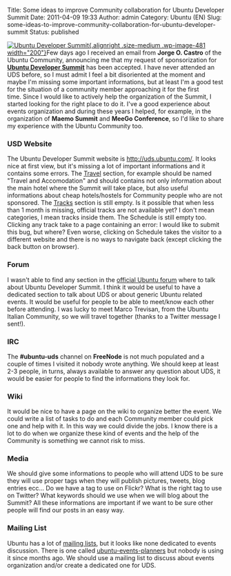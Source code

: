 Title: Some ideas to improve Community collaboration for Ubuntu Developer Summit
Date: 2011-04-09 19:33
Author: admin
Category: Ubuntu (EN)
Slug: some-ideas-to-improve-community-collaboration-for-ubuntu-developer-summit
Status: published

[![](http://www.andreagrandi.it/wp-content/uploads/2011/04/Ubuntu-Developer-Summit-300x229.png "Ubuntu Developer Summit"){.alignright
.size-medium .wp-image-481
width="200"}](http://www.andreagrandi.it/wp-content/uploads/2011/04/Ubuntu-Developer-Summit.png)Few
days ago I received an email from **Jorge O. Castro** of the Ubuntu
Community, announcing me that my request of sponsorization for **[Ubuntu
Developer Summit](http://uds.ubuntu.com/)** has been accepted. I have
never attended an UDS before, so I must admit I feel a bit disoriented
at the moment and maybe I'm missing some important informations, but at
least I'm a good test for the situation of a community member
approaching it for the first time. Since I would like to actively help
the organization of the Summit, I started looking for the right place to
do it. I've a good experience about events organization and during these
years I helped, for example, in the organization of **Maemo Summit** and
**MeeGo Conference**, so I'd like to share my experience with the Ubuntu
Community too.

### USD Website

The Ubuntu Developer Summit website is <http://uds.ubuntu.com/>. It
looks nice at first view, but it's missing a lot of important
informations and it contains some errors. The
[Travel](http://uds.ubuntu.com/travel/) section, for example should
be named "Travel and Accomodation" and should contains not only
information about the main hotel where the Summit will take place, but
also useful informations about cheap hotels/hostels for Community people
who are not sponsored. The [Tracks](http://uds.ubuntu.com/tracks/)
section is still empty. Is it possible that when less than 1 month is
missing, official tracks are not available yet? I don't mean categories,
I mean tracks inside them. The Schedule is still empty too. Clicking any
track take to a page containing an error: I would like to submit this
bug, but where? Even worse, clicking on Schedule takes the visitor to a
different website and there is no ways to navigate back (except clicking
the back button on browser).

### Forum

I wasn't able to find any section in the [official Ubuntu
forum](http://ubuntuforums.org/) where to talk about Ubuntu Developer
Summit. I think it would be useful to have a dedicated section to talk
about UDS or about generic Ubuntu related events. It would be useful for
people to be able to meet/know each other before attending. I was lucky
to meet Marco Trevisan, from the Ubuntu Italian Community, so we will
travel together (thanks to a Twitter message I sent!).

### IRC

The **\#ubuntu-uds** channel on **FreeNode** is not much populated and a
couple of times I visited it nobody wrote anything. We should keep at
least 2-3 people, in turns, always available to answer any question
about UDS, it would be easier for people to find the informations they
look for.

### Wiki

It would be nice to have a page on the wiki to organize better the
event. We could write a list of tasks to do and each Community member
could pick one and help with it. In this way we could divide the jobs. I
know there is a lot to do when we organize these kind of events and the
help of the Community is something we cannot risk to miss.

### Media

We should give some informations to people who will attend UDS to be
sure they will use proper tags when they will publish pictures, tweets,
blog entries ecc... Do we have a tag to use on Flickr? What is the right
tag to use on Twitter? What keywords should we use when we will blog
about the Summit? All these informations are important if we want to be
sure other people will find our posts in an easy way.

### Mailing List

Ubuntu has a lot of [mailing lists](https://lists.ubuntu.com/), but it
looks like none dedicated to events discussion. There is one called
[ubuntu-events-planners](https://lists.ubuntu.com/mailman/listinfo/Ubuntu-event-planners)
but nobody is using it since months ago. We should use a mailing list to
discuss about events organization and/or create a dedicated one for UDS.
